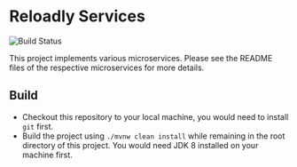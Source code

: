 # Reloadly Services

![Build Status](https://github.com/arunkpatra/reloadly-services/workflows/build/badge.svg)

This project implements various microservices. Please see the README files of 
the respective microservices for more details.

## Build

- Checkout this repository to your local machine, you would need to install `git` first.
- Build the project using `./mvnw clean install` while remaining in the root directory of this project. You would need JDK 8 installed on your machine first.
